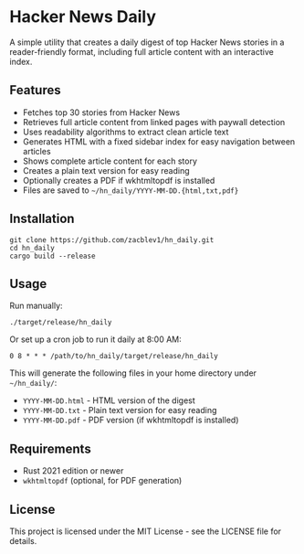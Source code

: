 # Hacker News Daily

A simple utility that creates a daily digest of top Hacker News stories in a reader-friendly format, including full article content with an interactive index.

## Features

- Fetches top 30 stories from Hacker News
- Retrieves full article content from linked pages with paywall detection
- Uses readability algorithms to extract clean article text
- Generates HTML with a fixed sidebar index for easy navigation between articles
- Shows complete article content for each story
- Creates a plain text version for easy reading
- Optionally creates a PDF if wkhtmltopdf is installed
- Files are saved to `~/hn_daily/YYYY-MM-DD.{html,txt,pdf}`

## Installation

```
git clone https://github.com/zacblev1/hn_daily.git
cd hn_daily
cargo build --release
```

## Usage

Run manually:
```
./target/release/hn_daily
```

Or set up a cron job to run it daily at 8:00 AM:
```
0 8 * * * /path/to/hn_daily/target/release/hn_daily
```

This will generate the following files in your home directory under `~/hn_daily/`:
- `YYYY-MM-DD.html` - HTML version of the digest
- `YYYY-MM-DD.txt` - Plain text version for easy reading
- `YYYY-MM-DD.pdf` - PDF version (if wkhtmltopdf is installed)

## Requirements

- Rust 2021 edition or newer
- `wkhtmltopdf` (optional, for PDF generation)

## License

This project is licensed under the MIT License - see the LICENSE file for details.